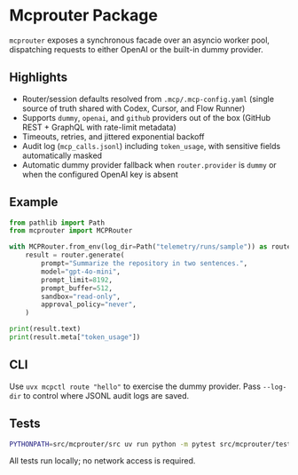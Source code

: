 # Mcprouter Package

`mcprouter` exposes a synchronous facade over an asyncio worker pool, dispatching requests to either OpenAI or the built-in dummy provider.

## Highlights

- Router/session defaults resolved from `.mcp/.mcp-config.yaml` (single source of truth shared with Codex, Cursor, and Flow Runner)
- Supports `dummy`, `openai`, and `github` providers out of the box (GitHub REST + GraphQL with rate-limit metadata)
- Timeouts, retries, and jittered exponential backoff
- Audit log (`mcp_calls.jsonl`) including `token_usage`, with sensitive fields automatically masked
- Automatic dummy provider fallback when `router.provider` is `dummy` or when the configured OpenAI key is absent

## Example

```python
from pathlib import Path
from mcprouter import MCPRouter

with MCPRouter.from_env(log_dir=Path("telemetry/runs/sample")) as router:
    result = router.generate(
        prompt="Summarize the repository in two sentences.",
        model="gpt-4o-mini",
        prompt_limit=8192,
        prompt_buffer=512,
        sandbox="read-only",
        approval_policy="never",
    )

print(result.text)
print(result.meta["token_usage"])
```

## CLI

Use `uvx mcpctl route "hello"` to exercise the dummy provider. Pass `--log-dir` to control where JSONL audit logs are saved.

## Tests

```bash
PYTHONPATH=src/mcprouter/src uv run python -m pytest src/mcprouter/tests
```

All tests run locally; no network access is required.
